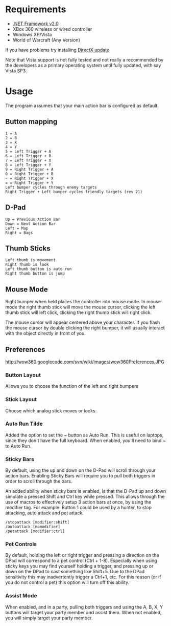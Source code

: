 # Requirements #
  * [.NET Framework v2.0](http://www.microsoft.com/downloads/details.aspx?FamilyID=0856eacb-4362-4b0d-8edd-aab15c5e04f5&displaylang=en)
  * XBox 360 wireless or wired controller
  * Windows XP/Vista
  * World of Warcraft (Any Version)

If you have problems try installing [DirectX update](http://www.microsoft.com/downloads/details.aspx?FamilyId=2DA43D38-DB71-4C1B-BC6A-9B6652CD92A3&displaylang=en)

Note that Vista support is not fully tested and not really a recommended by the developers as a primary operating system until fully updated, with say Vista SP3.

# Usage #
The program assumes that your main action bar is configured as default.

## Button mapping ##
```
1 = A
2 = B
3 = X
4 = Y
5 = Left Trigger + A
6 = Left Trigger + B
7 = Left Trigger + X
8 = Left Trigger + Y
9 = Right Trigger + A
0 = Right Trigger + B
- = Right Trigger + X
= = Right Trigger + Y
Left bumper cycles through enemy targets
Right Trigger + Left bumper cycles friendly targets (rev 21)
```
## D-Pad ##
```
Up = Previous Action Bar
Down = Next Action Bar
Left = Map
Right = Bags
```
## Thumb Sticks ##
```
Left thumb is movement
Right Thumb is look
Left thumb button is auto run
Right thumb button is jump
```
## Mouse Mode ##
Right bumper when held places the controller into mouse mode. In mouse mode the right thumb stick will move the mouse cursor, clicking the left thumb stick will left click, clicking the right thumb stick will right click.

The mouse cursor will appear centered above your character. If you flash the mouse cursor by double clicking the right bumper, it will usually interact with the object directly in front of you.
## Preferences ##
http://wow360.googlecode.com/svn/wiki/images/wow360Preferences.JPG
### Button Layout ###
Allows you to choose the function of the left and right bumpers
### Stick Layout ###
Choose which analog stick moves or looks.
### Auto Run Tilde ###
Added the option to set the ~ button as Auto Run. This is useful on laptops, since they don't have the full keyboard. When enabled, you'll need to bind ~ to Auto Run.
### Sticky Bars ###
By default, using the up and down on the D-Pad will scroll through your action bars. Enabling Sticky Bars will require you to pull both triggers in order to scroll through the bars.

An added ability when sticky bars is enabled, is that the D-Pad up and down simulate a pressed Shift and Ctrl key while pressed.  This allows through the use of macros to effectively setup 3 action bars at once, by using the modifier tag.
For example: Button 1 could be used by a hunter, to stop attacking, auto attack and pet attack.
```
/stopattack [modifier:shift]
/autoattack [nomodifier]
/petattack [modifier:ctrl]
```
### Pet Controls ###
By default, holding the left or right trigger and pressing a direction on the DPad will correspond to a pet control (Ctrl + 1-8).  Especially when using sticky keys you may find yourself holding a trigger, and pressing up or down on the DPad to cast something like Shift+5.  Due to the DPad sensitivity this may inadvertently trigger a Ctrl+1, etc.  For this reason (or if you do not control a pet) this option will turn off this ability.
### Assist Mode ###
When enabled, and in a party, pulling both triggers and using the A, B, X, Y buttons will target your party member and assist them. When not enabled, you will simply target your party member.